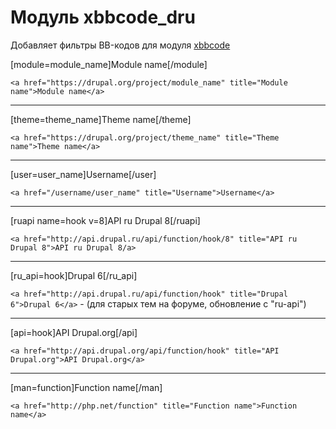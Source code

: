 # Модуль xbbcode_dru

Добавляет фильтры BB-кодов для модуля [xbbcode](https://www.drupal.org/project/xbbcode)

[module=module_name]Module name[/module]

```<a href="https://drupal.org/project/module_name" title="Module name">Module name</a>```
_________
[theme=theme_name]Theme name[/theme]

```<a href="https://drupal.org/project/theme_name" title="Theme name">Theme name</a>```
_________
[user=user_name]Username[/user]

```<a href="/username/user_name" title="Username">Username</a>```
_________
[ruapi name=hook v=8]API ru Drupal 8[/ruapi]

```<a href="http://api.drupal.ru/api/function/hook/8" title="API ru Drupal 8">API ru Drupal 8/a>```
_________
[ru_api=hook]Drupal 6[/ru_api]

```<a href="http://api.drupal.ru/api/function/hook" title="Drupal 6">Drupal 6</a>``` - (для старых тем на форуме, обновление с "ru-api")
_________
[api=hook]API Drupal.org[/api]

```<a href="http://api.drupal.org/api/function/hook" title="API Drupal.org">API Drupal.org</a>```
_________
[man=function]Function name[/man]

```<a href="http://php.net/function" title="Function name">Function name</a>```
